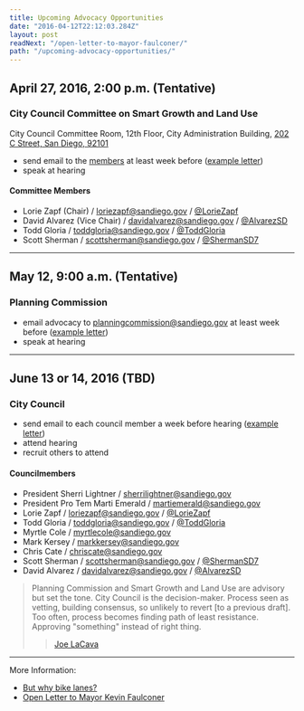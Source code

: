 ```yaml
---
title: Upcoming Advocacy Opportunities
date: "2016-04-12T22:12:03.284Z"
layout: post
readNext: "/open-letter-to-mayor-faulconer/"
path: "/upcoming-advocacy-opportunities/"
---
```


## April 27, 2016, 2:00 p.m. (Tentative)
### City Council Committee on Smart Growth and Land Use

City Council Committee Room, 12th Floor, City Administration Building, [202 C Street, San Diego, 92101](https://goo.gl/maps/2cBL1YM1eez)
* send email to the [members](https://www.sandiego.gov/city-clerk/officialdocs/legisdocs/cccmeetings#smart) at least week before ([example letter](http://simpixelated.github.io/san-diego-downtown-mobility-plan/open-letter-to-councilmember-zapf/))
* speak at hearing

#### Committee Members
* Lorie Zapf (Chair) / loriezapf@sandiego.gov / [@LorieZapf](https://twitter.com/LorieZapf)
* David Alvarez (Vice Chair) / davidalvarez@sandiego.gov / [@AlvarezSD](https://twitter.com/AlvarezSD)
* Todd Gloria / toddgloria@sandiego.gov / [@ToddGloria](https://twitter.com/ToddGloria)
* Scott Sherman / scottsherman@sandiego.gov / [@ShermanSD7](https://twitter.com/ShermanSD7)

---

## May 12, 9:00 a.m. (Tentative)
### Planning Commission

* email advocacy to planningcommission@sandiego.gov at least week before ([example letter](http://simpixelated.github.io/san-diego-downtown-mobility-plan/open-letter-to-mayor-faulconer/))
* speak at hearing

---

## June 13 or 14, 2016 (TBD)
### City Council

* send email to each council member a week before hearing ([example letter](http://simpixelated.github.io/san-diego-downtown-mobility-plan/open-letter-to-mayor-faulconer/))
* attend hearing
* recruit others to attend

#### Councilmembers

* President Sherri Lightner / sherrilightner@sandiego.gov
* President Pro Tem Marti Emerald / martiemerald@sandiego.gov
* Lorie Zapf / loriezapf@sandiego.gov / [@LorieZapf](https://twitter.com/LorieZapf)
* Todd Gloria / toddgloria@sandiego.gov / [@ToddGloria](https://twitter.com/ToddGloria)
* Myrtle Cole / myrtlecole@sandiego.gov
* Mark Kersey / markkersey@sandiego.gov
* Chris Cate / chriscate@sandiego.gov
* Scott Sherman / scottsherman@sandiego.gov / [@ShermanSD7](https://twitter.com/ShermanSD7)
* David Alvarez / davidalvarez@sandiego.gov / [@AlvarezSD](https://twitter.com/AlvarezSD)

>Planning Commission and Smart Growth and Land Use are advisory but set the tone. City Council is the decision-maker. Process seen as vetting, building consensus, so unlikely to revert [to a previous draft]. Too often, process becomes finding path of least resistance. Approving "something" instead of right thing.
> >[Joe LaCava](https://twitter.com/joe_lacava)

---

More Information:
* [But why bike lanes?](http://simpixelated.github.io/san-diego-downtown-mobility-plan/but-why-bike-lanes/)
* [Open Letter to Mayor Kevin Faulconer](http://simpixelated.github.io/san-diego-downtown-mobility-plan/open-letter-to-mayor-faulconer/)
